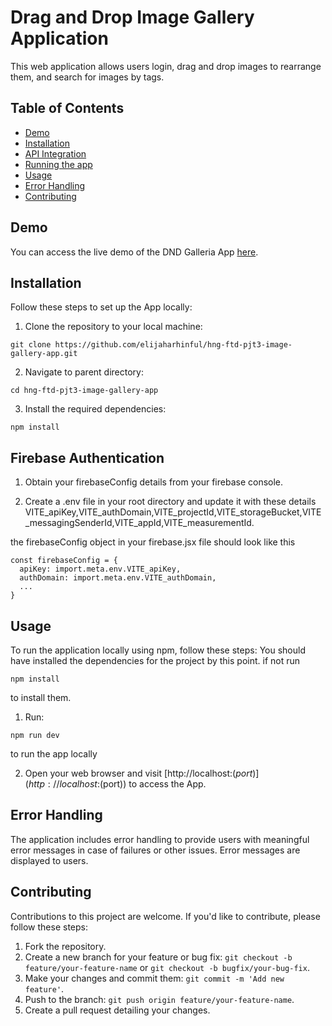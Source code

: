 # Drag and Drop Image  Gallery Application

This web application allows users login, drag and drop images to rearrange them, and search for images by tags.

## Table of Contents

- [Demo](#demo)
- [Installation](#installation)
- [API Integration](#api-integration)
- [Running the app](#app-running)
- [Usage](#usage)
- [Error Handling](#error-handling)
- [Contributing](#contributing)

## Demo

You can access the live demo of the DND Galleria App [here](https://dnd-galleria.netlify.app/).


## Installation

Follow these steps to set up the App locally:

1. Clone the repository to your local machine:

```
git clone https://github.com/elijaharhinful/hng-ftd-pjt3-image-gallery-app.git
```
2. Navigate to parent directory:

```
cd hng-ftd-pjt3-image-gallery-app
```
3. Install the required dependencies:

```
npm install
```

## Firebase Authentication

1. Obtain your firebaseConfig details from your firebase console.

2. Create a .env file in your root directory and update it with these details VITE_apiKey,VITE_authDomain,VITE_projectId,VITE_storageBucket,VITE_messagingSenderId,VITE_appId,VITE_measurementId.

the firebaseConfig object in your firebase.jsx file should look like this
```
const firebaseConfig = {
  apiKey: import.meta.env.VITE_apiKey,
  authDomain: import.meta.env.VITE_authDomain,
  ...
}
```

## Usage

To run the application locally using npm, follow these steps:
You should have installed the dependencies for the project by this point. if not run 
```
npm install
``` 
to install them.

1. Run:
```
npm run dev
```
to run the app locally

2. Open your web browser and visit [http://localhost:$(port)](http://localhost:$(port)) to access the App.


## Error Handling

The application includes error handling to provide users with meaningful error messages in case of failures or other issues. Error messages are displayed to users.

## Contributing

Contributions to this project are welcome. If you'd like to contribute, please follow these steps:

1. Fork the repository.
2. Create a new branch for your feature or bug fix: `git checkout -b feature/your-feature-name` or `git checkout -b bugfix/your-bug-fix`.
3. Make your changes and commit them: `git commit -m 'Add new feature'`.
4. Push to the branch: `git push origin feature/your-feature-name`.
5. Create a pull request detailing your changes.

